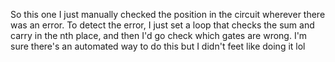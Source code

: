 So this one I just manually checked the position in the circuit wherever there was an error. To detect the error, I just set a loop that checks the sum and carry in the nth place, and then I'd go check which gates are wrong. I'm sure there's an automated way to do this but I didn't feet like doing it lol
